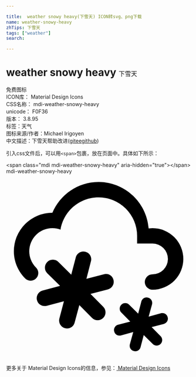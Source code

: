 ```yaml
---

title:  weather snowy heavy(下雪天) ICON转svg、png下载
name: weather-snowy-heavy
zhTips: 下雪天
tags: ["weather"]
search: 

---
```


# weather snowy heavy  <small style="font-size: 60%;font-weight: 100">下雪天</small>


<div class="detail-page">
<p>
<span><span class="badge-success badge">免费图标</span> </span>
<br/>
<span>
ICON库：
<span class="badge-secondary badge">Material Design Icons</span> 
</span>
<br/>
<span>
CSS名称：
<span class="badge-secondary badge">mdi-weather-snowy-heavy</span> 
</span>
<br/>
<span>
unicode：
<span class="badge-secondary badge">F0F36</span> 
<copy-btn content='F0F36' btn-title=""></copy-btn>
<copy-btn :content='String.fromCodePoint(parseInt("F0F36", 16))' btn-title="复制U"></copy-btn>
</span>
<br/>
<span>
版本：
<span class="badge-secondary badge">3.8.95</span> 
</span><br/><span>标签：<span class="badge-light badge"><router-link to="/tags/weather.html">天气</router-link></span></span>
<br/>
<span>图标来源/作者：<span class="badge-light badge">Michael Irigoyen</span></span> 
<br/>
<span class="zh-detail">中文描述：<span class="badge-primary badge">下雪天</span><span class="help-link"><span>帮助改进</span>(<a href="https://gitee.com/liuwave/icon-helper/edit/master/json/material/weather-snowy-heavy.json" target="_blank" rel="noopener noreferrer">gitee</a><a href="https://github.com/liuwave/icon-helper/edit/master/json/material/weather-snowy-heavy.json" target="_blank" rel="noopener noreferrer">github</a></span>)</span><br/>
</p>
</div>
<div class="alert alert-dark">
  <i class="mdi mdi-weather-snowy-heavy mdi-48px"></i>
  <i class="mdi mdi-weather-snowy-heavy mdi-36px"></i>
  <i class="mdi mdi-weather-snowy-heavy mdi-24px"></i>
  <i class="mdi mdi-weather-snowy-heavy mdi-18px"></i>
</div>
<div>
  <p>引入css文件后，可以用<code>&lt;span&gt;</code>包裹，放在页面中。具体如下所示：    
  </p>
  <div class="alert alert-primary" style="font-size: 14px">
    &lt;span class="mdi mdi-weather-snowy-heavy" aria-hidden="true"&gt;&lt;/span&gt;
    <copy-btn content='<span class="mdi mdi-weather-snowy-heavy" aria-hidden="true"></span>'></copy-btn>
  </div>
  <div class="alert alert-secondary">
    <i class="mdi mdi-weather-snowy-heavy"
    style="font-size: 24px"
    aria-hidden="true"></i> mdi-weather-snowy-heavy
    <copy-btn content="mdi-weather-snowy-heavy" btn-title="复制图标名称"></copy-btn>
  </div>
</div>
<div id="svg" class="svg-wrap">
<svg xmlns="http://www.w3.org/2000/svg" viewBox="0 0 24 24"><path d="M4,16.36C3.86,15.82 4.18,15.25 4.73,15.11L7,14.5L5.33,12.86C4.93,12.46 4.93,11.81 5.33,11.4C5.73,11 6.4,11 6.79,11.4L8.45,13.05L9.04,10.8C9.18,10.24 9.75,9.92 10.29,10.07C10.85,10.21 11.17,10.78 11,11.33L10.42,13.58L12.67,13C13.22,12.83 13.79,13.15 13.93,13.71C14.08,14.25 13.76,14.82 13.2,14.96L10.95,15.55L12.6,17.21C13,17.6 13,18.27 12.6,18.67C12.2,19.07 11.54,19.07 11.15,18.67L9.5,17L8.89,19.27C8.75,19.83 8.18,20.14 7.64,20C7.08,19.86 6.77,19.29 6.91,18.74L7.5,16.5L5.26,17.09C4.71,17.23 4.14,16.92 4,16.36M1,10A5,5 0 0,1 6,5C7,2.65 9.3,1 12,1C15.43,1 18.24,3.66 18.5,7.03L19,7A4,4 0 0,1 23,11A4,4 0 0,1 19,15A1,1 0 0,1 18,14A1,1 0 0,1 19,13A2,2 0 0,0 21,11A2,2 0 0,0 19,9H17V8A5,5 0 0,0 12,3C9.5,3 7.45,4.82 7.06,7.19C6.73,7.07 6.37,7 6,7A3,3 0 0,0 3,10C3,10.85 3.35,11.61 3.91,12.16C4.27,12.55 4.26,13.16 3.88,13.54C3.5,13.93 2.85,13.93 2.47,13.54C1.56,12.63 1,11.38 1,10M14.03,20.43C14.13,20.82 14.5,21.04 14.91,20.94L16.5,20.5L16.06,22.09C15.96,22.5 16.18,22.87 16.57,22.97C16.95,23.08 17.35,22.85 17.45,22.46L17.86,20.89L19.03,22.05C19.3,22.33 19.77,22.33 20.05,22.05C20.33,21.77 20.33,21.3 20.05,21.03L18.89,19.86L20.46,19.45C20.85,19.35 21.08,18.95 20.97,18.57C20.87,18.18 20.5,17.96 20.09,18.06L18.5,18.5L18.94,16.91C19.04,16.5 18.82,16.13 18.43,16.03C18.05,15.92 17.65,16.15 17.55,16.54L17.14,18.11L15.97,16.95C15.7,16.67 15.23,16.67 14.95,16.95C14.67,17.24 14.67,17.7 14.95,17.97L16.11,19.14L14.54,19.55C14.15,19.65 13.92,20.05 14.03,20.43Z" /></svg>
</div>
<detail full-name='mdi-weather-snowy-heavy'></detail>
    
<div><p>更多关于 Material Design Icons的信息，参见：<a target="_blank" href="https://iconhelper.cn/material.html"> Material Design Icons</a>
</p></div>
